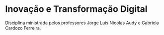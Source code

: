 # Inovação e Transformação Digital

Disciplina ministrada pelos professores Jorge Luis Nicolas Audy e Gabriela Cardozo Ferreira.